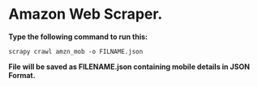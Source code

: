# Amazon Web Scraper.
**Type the following command to run this:**
```
scrapy crawl amzn_mob -o FILNAME.json
```
**File will be saved as FILENAME.json containing mobile details in JSON Format.**
